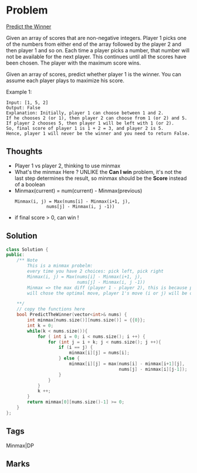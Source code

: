 # Problem
[Predict the Winner](https://leetcode.com/problems/predict-the-winner)

Given an array of scores that are non-negative integers. Player 1 picks one
of the numbers from either end of the array followed by the player 2 and
then player 1 and so on. Each time a player picks a number, that number will
not be available for the next player. This continues until all the scores
have been chosen. The player with the maximum score wins.

Given an array of scores, predict whether player 1 is the winner. You can assume each player plays to maximize his score.

Example 1:
```
Input: [1, 5, 2]
Output: False
Explanation: Initially, player 1 can choose between 1 and 2. 
If he chooses 2 (or 1), then player 2 can choose from 1 (or 2) and 5. If player 2 chooses 5, then player 1 will be left with 1 (or 2). 
So, final score of player 1 is 1 + 2 = 3, and player 2 is 5. 
Hence, player 1 will never be the winner and you need to return False.
```
## Thoughts
- Player 1 vs player 2, thinking to use minmax
- What's the minmax Here ? UNLIKE the **Can I win** problem, it's not the last step
  determines the result, so minmax should be the **Score** instead of a boolean
- Minmax(current) = num(current) - Minmax(previous)
    ```
    Minmax(i, j) = Max(nums[i] - Minmax(i+1, j),
                nums[j] - Minmax(i, j -1))
    ```
- if final score > 0, can win !

## Solution
```cpp
class Solution {
public:
    /** Note
        This is a minmax probelm:
        every time you have 2 choices: pick left, pick right
        Minmax(i, j) = Max(nums[i] - Minmax(i+1, j),
                           nums[j] - Minmax(i, j -1))
        Minmax => the max diff (player 1 - player 2), this is because player 2
        will chose the optimal move, player 1's move (i or j) will be offset by player 2's max score move 

    **/
    // copy the functions here
    bool PredictTheWinner(vector<int>& nums) {
        int minmax[nums.size()][nums.size()] = {{0}};
        int k = 0;
        while(k < nums.size()){
            for ( int i = 0; i < nums.size(); i ++) {
                for (int j = i + k; j < nums.size(); j ++){
                    if (i == j) {
                        minmax[i][j] = nums[i];
                    } else {
                        minmax[i][j] = max(nums[i] - minmax[i+1][j],
                                           nums[j] - minmax[i][j-1]);
                    }
                }
            }
            k ++; 
        }
        return minmax[0][nums.size()-1] >= 0;
    }
};
```

## Tags
Minmax|DP
## Marks
[comment]: <timestamp:2019-06-09>
